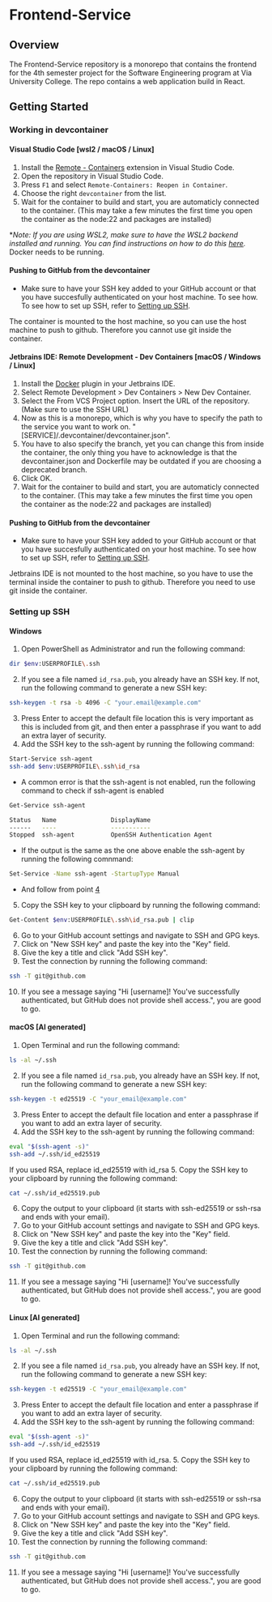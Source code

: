 # Frontend-Service
## Overview
The Frontend-Service repository is a monorepo that contains the frontend for the 4th semester project for the Software Engineering program at Via University College. The repo contains a web application build in React.

## Getting Started
### Working in devcontainer
#### Visual Studio Code [wsl2 / macOS / Linux]
1. Install the [Remote - Containers](https://marketplace.visualstudio.com/items?itemName=ms-vscode-remote.remote-containers) extension in Visual Studio Code.
2. Open the repository in Visual Studio Code.
3. Press `F1` and select `Remote-Containers: Reopen in Container`.
4. Choose the right `devcontainer` from the list.
5. Wait for the container to build and start, you are automaticly connected to the container. (This may take a few minutes the first time you open the container as the node:22 and packages are installed)

**Note: If you are using WSL2, make sure to have the WSL2 backend installed and running. You can find instructions on how to do this [here](https://docs.microsoft.com/en-us/windows/wsl/install).* Docker needs to be running.

#### Pushing to GitHub from the devcontainer
* Make sure to have your SSH key added to your GitHub account or that you have succesfully authenticated on your host machine. To see how. To see how to set up SSH, refer to [Setting up SSH](#ssh-setup).

The container is mounted to the host machine, so you can use the host machine to push to github. Therefore you cannot use git inside the container.

#### Jetbrains IDE: Remote Development - Dev Containers [macOS / Windows / Linux]
1. Install the [Docker](https://www.jetbrains.com/help/idea/docker.html) plugin in your Jetbrains IDE.
2. Select Remote Development > Dev Containers > New Dev Container.
3. Select the From VCS Project option. Insert the URL of the repository. (Make sure to use the SSH URL)
4. Now as this is a monorepo, which is why you have to specify the path to the service you want to work on. "[SERVICE]/.devcontainer/devcontainer.json". 
5. You have to also specify the branch, yet you can change this from inside the container, the only thing you have to acknowledge is that the devcontainer.json and Dockerfile may be outdated if you are choosing a deprecated branch.
6. Click OK.
7. Wait for the container to build and start, you are automaticly connected to the container. (This may take a few minutes the first time you open the container as the node:22 and packages are installed)

#### Pushing to GitHub from the devcontainer
* Make sure to have your SSH key added to your GitHub account or that you have succesfully authenticated on your host machine. To see how to set up SSH, refer to [Setting up SSH](#ssh-setup).

Jetbrains IDE is not mounted to the host machine, so you have to use the terminal inside the container to push to github. Therefore you need to use git inside the container.

### Setting up SSH
<a id="ssh-setup"></a>

#### Windows
1. Open PowerShell as Administrator and run the following command:
```bash
dir $env:USERPROFILE\.ssh
```
2. If you see a file named `id_rsa.pub`, you already have an SSH key. If not, run the following command to generate a new SSH key:
```bash
ssh-keygen -t rsa -b 4096 -C "your.email@example.com"
```
3. Press Enter to accept the default file location this is very important as this is included from git, and then enter a passphrase if you want to add an extra layer of security.
<a id="enabling-ssh-agent-step"></a>
4. Add the SSH key to the ssh-agent by running the following command:
```bash
Start-Service ssh-agent
ssh-add $env:USERPROFILE\.ssh\id_rsa
```
* A common error is that the ssh-agent is not enabled, run the following command to check if ssh-agent is enabled
```bash
Get-Service ssh-agent

Status   Name               DisplayName
------   ----               -----------
Stopped  ssh-agent          OpenSSH Authentication Agent
```
* If the output is the same as the one above enable the ssh-agent by running the following comnmand:
```bash
Set-Service -Name ssh-agent -StartupType Manual
```
* And follow from point [4](#enabling-ssh-agent-step)
5. Copy the SSH key to your clipboard by running the following command:
```bash
Get-Content $env:USERPROFILE\.ssh\id_rsa.pub | clip
```
6. Go to your GitHub account settings and navigate to SSH and GPG keys.
7. Click on "New SSH key" and paste the key into the "Key" field.
8. Give the key a title and click "Add SSH key".
9. Test the connection by running the following command:
```bash
ssh -T git@github.com
```
10. If you see a message saying "Hi [username]! You've successfully authenticated, but GitHub does not provide shell access.", you are good to go.
#### macOS [AI generated]
1. Open Terminal and run the following command:
```bash
ls -al ~/.ssh
```
2. If you see a file named `id_rsa.pub`, you already have an SSH key. If not, run the following command to generate a new SSH key:
```bash
ssh-keygen -t ed25519 -C "your_email@example.com"
```
3. Press Enter to accept the default file location and enter a passphrase if you want to add an extra layer of security.
4. Add the SSH key to the ssh-agent by running the following command:
```bash
eval "$(ssh-agent -s)"
ssh-add ~/.ssh/id_ed25519
```
If you used RSA, replace id_ed25519 with id_rsa
5. Copy the SSH key to your clipboard by running the following command:
```bash
cat ~/.ssh/id_ed25519.pub
```
6. Copy the output to your clipboard (it starts with ssh-ed25519 or ssh-rsa and ends with your email).
7. Go to your GitHub account settings and navigate to SSH and GPG keys.
8. Click on "New SSH key" and paste the key into the "Key" field.
9. Give the key a title and click "Add SSH key".
10. Test the connection by running the following command:
```bash
ssh -T git@github.com
```
11. If you see a message saying "Hi [username]! You've successfully authenticated, but GitHub does not provide shell access.", you are good to go.

#### Linux [AI generated]
1. Open Terminal and run the following command:
```bash
ls -al ~/.ssh
```
2. If you see a file named `id_rsa.pub`, you already have an SSH key. If not, run the following command to generate a new SSH key:
```bash
ssh-keygen -t ed25519 -C "your_email@example.com"
```
3. Press Enter to accept the default file location and enter a passphrase if you want to add an extra layer of security.
4. Add the SSH key to the ssh-agent by running the following command:
```bash
eval "$(ssh-agent -s)"
ssh-add ~/.ssh/id_ed25519
```
If you used RSA, replace id_ed25519 with id_rsa.
5. Copy the SSH key to your clipboard by running the following command:
```bash
cat ~/.ssh/id_ed25519.pub
```
6. Copy the output to your clipboard (it starts with ssh-ed25519 or ssh-rsa and ends with your email).
7. Go to your GitHub account settings and navigate to SSH and GPG keys.
8. Click on "New SSH key" and paste the key into the "Key" field.
9. Give the key a title and click "Add SSH key".
10. Test the connection by running the following command:
```bash
ssh -T git@github.com
```
11. If you see a message saying "Hi [username]! You've successfully authenticated, but GitHub does not provide shell access.", you are good to go.

